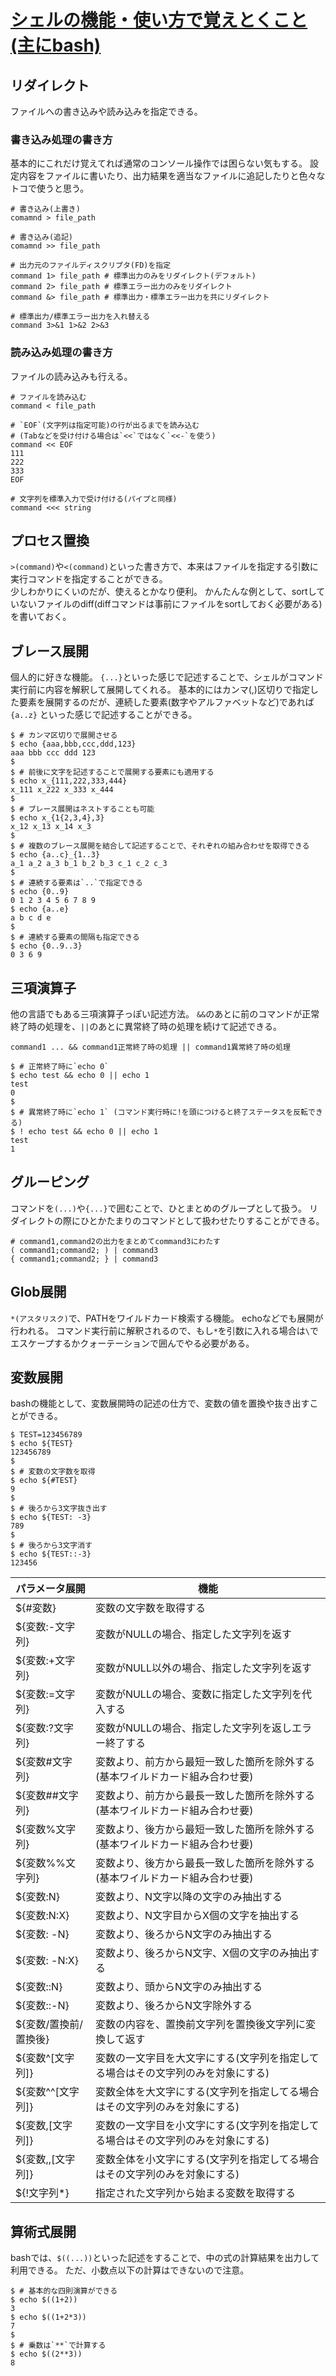 # [シェルの機能・使い方で覚えとくこと(主にbash)](https://orebibou.com/ja/documents/shellgei/)
## リダイレクト
ファイルへの書き込みや読み込みを指定できる。<br>
### 書き込み処理の書き方
基本的にこれだけ覚えてれば通常のコンソール操作では困らない気もする。 設定内容をファイルに書いたり、出力結果を適当なファイルに追記したりと色々なトコで使うと思う。<br>
```
# 書き込み(上書き)
comamnd > file_path

# 書き込み(追記)
comamnd >> file_path

# 出力元のファイルディスクリプタ(FD)を指定
command 1> file_path # 標準出力のみをリダイレクト(デフォルト)
command 2> file_path # 標準エラー出力のみをリダイレクト
command &> file_path # 標準出力・標準エラー出力を共にリダイレクト

# 標準出力/標準エラー出力を入れ替える
command 3>&1 1>&2 2>&3
```

### 読み込み処理の書き方
ファイルの読み込みも行える。<br>
```
# ファイルを読み込む
command < file_path

# `EOF`(文字列は指定可能)の行が出るまでを読み込む
# (Tabなどを受け付ける場合は`<<`ではなく`<<-`を使う)
command << EOF
111
222
333
EOF

# 文字列を標準入力で受け付ける(パイプと同様)
command <<< string
```

## プロセス置換
`>(command)`や`<(command)`といった書き方で、本来はファイルを指定する引数に実行コマンドを指定することができる。<br>
少しわかりにくいのだが、使えるとかなり便利。 かんたんな例として、sortしていないファイルのdiff(diffコマンドは事前にファイルをsortしておく必要がある)を書いておく。<br>

## ブレース展開
個人的に好きな機能。 `{...}`といった感じで記述することで、シェルがコマンド実行前に内容を解釈して展開してくれる。
基本的にはカンマ(,)区切りで指定した要素を展開するのだが、連続した要素(数字やアルファベットなど)であれば `{a..z}` といった感じで記述することができる。
```
$ # カンマ区切りで展開させる
$ echo {aaa,bbb,ccc,ddd,123}
aaa bbb ccc ddd 123
$
$ # 前後に文字を記述することで展開する要素にも適用する
$ echo x_{111,222,333,444}
x_111 x_222 x_333 x_444
$
$ # ブレース展開はネストすることも可能
$ echo x_{1{2,3,4},3}
x_12 x_13 x_14 x_3
$
$ # 複数のブレース展開を結合して記述することで、それぞれの組み合わせを取得できる
$ echo {a..c}_{1..3}
a_1 a_2 a_3 b_1 b_2 b_3 c_1 c_2 c_3
$
$ # 連続する要素は`..`で指定できる
$ echo {0..9}
0 1 2 3 4 5 6 7 8 9
$ echo {a..e}
a b c d e
$
$ # 連続する要素の間隔も指定できる
$ echo {0..9..3}
0 3 6 9
```

## 三項演算子
他の言語でもある三項演算子っぽい記述方法。 `&&`のあとに前のコマンドが正常終了時の処理を、`||`のあとに異常終了時の処理を続けて記述できる。<br>
```
command1 ... && command1正常終了時の処理 || command1異常終了時の処理
```
```
$ # 正常終了時に`echo 0`
$ echo test && echo 0 || echo 1
test
0
$
$ # 異常終了時に`echo 1` (コマンド実行時に!を頭につけると終了ステータスを反転できる)
$ ! echo test && echo 0 || echo 1
test
1
```

## グルーピング
コマンドを`(...)`や`{...}`で囲むことで、ひとまとめのグループとして扱う。 リダイレクトの際にひとかたまりのコマンドとして扱わせたりすることができる。<br>
```
# command1,command2の出力をまとめてcommand3にわたす
( command1;command2; ) | command3
{ command1;command2; } | command3
```

## Glob展開
`*(アスタリスク)`で、PATHをワイルドカード検索する機能。 echoなどでも展開が行われる。
コマンド実行前に解釈されるので、もし`*`を引数に入れる場合は`\`でエスケープするかクォーテーションで囲んでやる必要がある。

## 変数展開
bashの機能として、変数展開時の記述の仕方で、変数の値を置換や抜き出すことができる。<br>
```
$ TEST=123456789
$ echo ${TEST}
123456789
$
$ # 変数の文字数を取得
$ echo ${#TEST}
9
$
$ # 後ろから3文字抜き出す
$ echo ${TEST: -3}
789
$
$ # 後ろから3文字消す
$ echo ${TEST::-3}
123456
```

|パラメータ展開|機能|
|-|-|
|${#変数}|変数の文字数を取得する|
|${変数:-文字列}|変数がNULLの場合、指定した文字列を返す|
|${変数:+文字列}|変数がNULL以外の場合、指定した文字列を返す|
|${変数:=文字列}|変数がNULLの場合、変数に指定した文字列を代入する|
|${変数:?文字列}|変数がNULLの場合、指定した文字列を返しエラー終了する|
|${変数#文字列}|変数より、前方から最短一致した箇所を除外する(基本ワイルドカード組み合わせ要)|
|${変数##文字列}|変数より、前方から最長一致した箇所を除外する(基本ワイルドカード組み合わせ要)|
|${変数%文字列}|変数より、後方から最短一致した箇所を除外する(基本ワイルドカード組み合わせ要)|
|${変数%%文字列}|変数より、後方から最長一致した箇所を除外する(基本ワイルドカード組み合わせ要)|
|${変数:N}|変数より、N文字以降の文字のみ抽出する|
|${変数:N:X}|変数より、N文字目からX個の文字を抽出する|
|${変数: -N}|変数より、後ろからN文字のみ抽出する|
|${変数: -N:X}|変数より、後ろからN文字、X個の文字のみ抽出する|
|${変数::N}|変数より、頭からN文字のみ抽出する|
|${変数::-N}|変数より、後ろからN文字除外する|
|${変数/置換前/置換後}|変数の内容を、置換前文字列を置換後文字列に変換して返す|
|${変数^[文字列]}|変数の一文字目を大文字にする(文字列を指定してる場合はその文字列のみを対象にする)|
|${変数^^[文字列]}|変数全体を大文字にする(文字列を指定してる場合はその文字列のみを対象にする)|
|${変数,[文字列]}|変数の一文字目を小文字にする(文字列を指定してる場合はその文字列のみを対象にする)|
|${変数,,[文字列]}|変数全体を小文字にする(文字列を指定してる場合はその文字列のみを対象にする)|
|${!文字列*}|指定された文字列から始まる変数を取得する|

## 算術式展開
bashでは、`$((...))`といった記述をすることで、中の式の計算結果を出力して利用できる。 ただ、小数点以下の計算はできないので注意。<br>
```
$ # 基本的な四則演算ができる
$ echo $((1+2))
3
$ echo $((1+2*3))
7
$
$ # 乗数は`**`で計算する
$ echo $((2**3))
8
```
